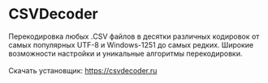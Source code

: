 # CSVDecoder
Перекодировка любых .CSV файлов в десятки различных кодировок от самых популярных UTF-8 и Windows-1251 до самых редких. Широкие возможности настройки и уникальные алгоритмы перекодировки. <br>
<br>
Скачать установщик: https://csvdecoder.ru
